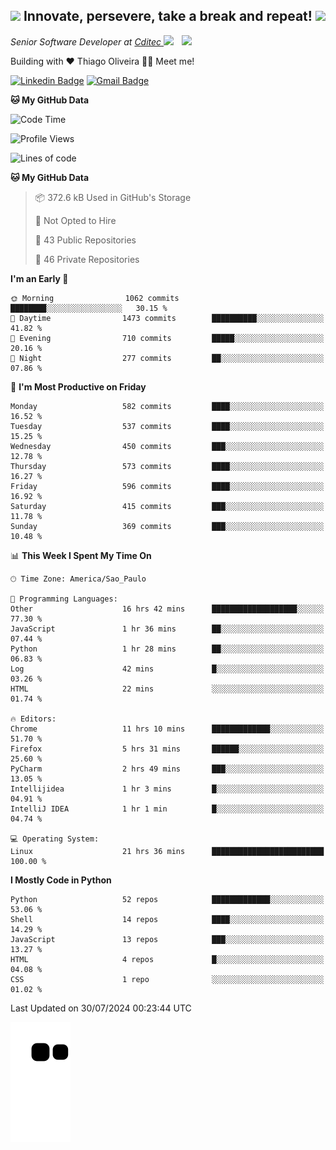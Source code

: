 <h2><img src="https://emojis.slackmojis.com/emojis/images/1531849430/4246/blob-sunglasses.gif?1531849430" width="30"/> Innovate, persevere, take a break and repeat! <img src="https://media.giphy.com/media/12oufCB0MyZ1Go/giphy.gif" width="50"></h2>
<img align='right' src="https://media.giphy.com/media/M9gbBd9nbDrOTu1Mqx/giphy.gif" width="230">
<p><em>Senior Software Developer at <a href="https://www.cditec.com.br/">Cditec
</a><img src="https://media.giphy.com/media/WUlplcMpOCEmTGBtBW/giphy.gif" width="30"> 
</em></p>



Building with ❤️ Thiago Oliveira 👋🏽 Meet me!

[![Linkedin Badge](https://img.shields.io/badge/-Thiago-blue?style=flat-square&logo=Linkedin&logoColor=white&link=https://www.linkedin.com/in/tgmarinho/)](https://www.linkedin.com/in/thiagoceconelo/) 
[![Gmail Badge](https://img.shields.io/badge/-thiceconelo@gmail.com-c14438?style=flat-square&logo=Gmail&logoColor=white&link=mailto:thiceconelo@gmail.com)](mailto:thiceconelo@gmail.com)

</em></p>

<!-- <span style="height ">
![Anurag's GitHub stats](https://github-readme-stats.vercel.app/api?username=arthurspk&show_icons=true&theme=tokyonight)
</span> -->

**🐱 My GitHub Data** 
<!--START_SECTION:waka-->
![Code Time](http://img.shields.io/badge/Code%20Time-1%2C537%20hrs%2023%20mins-blue)

![Profile Views](http://img.shields.io/badge/Profile%20Views-10-blue)

![Lines of code](https://img.shields.io/badge/From%20Hello%20World%20I%27ve%20Written-4.9%20million%20lines%20of%20code-blue)

**🐱 My GitHub Data** 

> 📦 372.6 kB Used in GitHub's Storage 
 > 
> 🚫 Not Opted to Hire
 > 
> 📜 43 Public Repositories 
 > 
> 🔑 46 Private Repositories 
 > 
**I'm an Early 🐤** 

```text
🌞 Morning                1062 commits        ████████░░░░░░░░░░░░░░░░░   30.15 % 
🌆 Daytime                1473 commits        ██████████░░░░░░░░░░░░░░░   41.82 % 
🌃 Evening                710 commits         █████░░░░░░░░░░░░░░░░░░░░   20.16 % 
🌙 Night                  277 commits         ██░░░░░░░░░░░░░░░░░░░░░░░   07.86 % 
```
📅 **I'm Most Productive on Friday** 

```text
Monday                   582 commits         ████░░░░░░░░░░░░░░░░░░░░░   16.52 % 
Tuesday                  537 commits         ████░░░░░░░░░░░░░░░░░░░░░   15.25 % 
Wednesday                450 commits         ███░░░░░░░░░░░░░░░░░░░░░░   12.78 % 
Thursday                 573 commits         ████░░░░░░░░░░░░░░░░░░░░░   16.27 % 
Friday                   596 commits         ████░░░░░░░░░░░░░░░░░░░░░   16.92 % 
Saturday                 415 commits         ███░░░░░░░░░░░░░░░░░░░░░░   11.78 % 
Sunday                   369 commits         ███░░░░░░░░░░░░░░░░░░░░░░   10.48 % 
```


📊 **This Week I Spent My Time On** 

```text
🕑︎ Time Zone: America/Sao_Paulo

💬 Programming Languages: 
Other                    16 hrs 42 mins      ███████████████████░░░░░░   77.30 % 
JavaScript               1 hr 36 mins        ██░░░░░░░░░░░░░░░░░░░░░░░   07.44 % 
Python                   1 hr 28 mins        ██░░░░░░░░░░░░░░░░░░░░░░░   06.83 % 
Log                      42 mins             █░░░░░░░░░░░░░░░░░░░░░░░░   03.26 % 
HTML                     22 mins             ░░░░░░░░░░░░░░░░░░░░░░░░░   01.74 % 

🔥 Editors: 
Chrome                   11 hrs 10 mins      █████████████░░░░░░░░░░░░   51.70 % 
Firefox                  5 hrs 31 mins       ██████░░░░░░░░░░░░░░░░░░░   25.60 % 
PyCharm                  2 hrs 49 mins       ███░░░░░░░░░░░░░░░░░░░░░░   13.05 % 
Intellijidea             1 hr 3 mins         █░░░░░░░░░░░░░░░░░░░░░░░░   04.91 % 
IntelliJ IDEA            1 hr 1 min          █░░░░░░░░░░░░░░░░░░░░░░░░   04.74 % 

💻 Operating System: 
Linux                    21 hrs 36 mins      █████████████████████████   100.00 % 
```

**I Mostly Code in Python** 

```text
Python                   52 repos            █████████████░░░░░░░░░░░░   53.06 % 
Shell                    14 repos            ████░░░░░░░░░░░░░░░░░░░░░   14.29 % 
JavaScript               13 repos            ███░░░░░░░░░░░░░░░░░░░░░░   13.27 % 
HTML                     4 repos             █░░░░░░░░░░░░░░░░░░░░░░░░   04.08 % 
CSS                      1 repo              ░░░░░░░░░░░░░░░░░░░░░░░░░   01.02 % 
```




 Last Updated on 30/07/2024 00:23:44 UTC
<!--END_SECTION:waka-->

![Snake animation](https://github.com/rafaballerini/rafaballerini/blob/output/github-contribution-grid-snake.svg)


<!---
ceconelo/ceconelo is a ✨ special ✨ repository because its `README.md` (this file) appears on your GitHub profile.
You can click the Preview link to take a look at your changes.
--->
